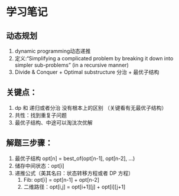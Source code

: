 # 学习笔记
## 动态规划
1. dynamic programming动态递推
2. 定义:“Simplifying a complicated problem by breaking it down into 
simpler sub-problems” 
(in a recursive manner)
3. Divide & Conquer + Optimal substructure 
 分治 + 最优子结构
 ## 关键点：
 1. dp 和 递归或者分治 没有根本上的区别 （关键看有无最优子结构）
 2. 共性：找到重复子问题
 3. 最优子结构、中途可以淘汰次优解
 ## 解题三步骤：
 1. 最优子结构 opt[n] = best_of(opt[n-1], opt[n-2], …)
 2. 储存中间状态：opt[i]
 3. 递推公式（美其名曰：状态转移方程或者 DP 方程）
    1. Fib: opt[i] = opt[n-1] + opt[n-2]
    2. 二维路径：opt[i,j] = opt[i+1][j] + opt[i][j+1]
